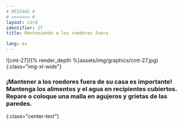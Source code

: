 ```yaml
---
# MESSAGE #
# ======= #
layout: card
identifier: 27
title: Manteniendo a los roedores fuera

lang: es
---
```


![cmt-27]({% render_depth %}assets/img/graphics/cmt-27.jpg){:class="img-xl-wide"}

### ¡Mantener a los roedores fuera de su casa es importante! Mantenga los alimentos y el agua en recipientes cubiertos. Repare o coloque una malla en agujeros y grietas de las paredes.
{:class="center-text"}